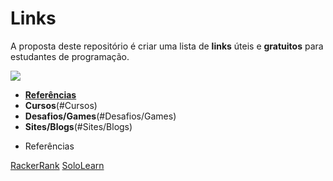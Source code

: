 # Links
A proposta deste repositório é criar uma lista de **links** úteis e **gratuitos** para estudantes de programação.


![](https://informaticasimples.net/wp-content/uploads/2011/09/futurama-online.png)

<!--ts-->
* [**Referências**](#Referências)
* **Cursos**(#Cursos)
* **Desafios/Games**(#Desafios/Games)
* **Sites/Blogs**(#Sites/Blogs)
<!--te-->

* Referências

[RackerRank](https://www.hackerrank.com/)
[SoloLearn](https://www.sololearn.com/)
